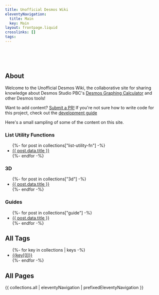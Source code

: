```yaml
---
title: Unofficial Desmos Wiki
eleventyNavigation:
  title: Main
  key: Main
layout: frontpage.liquid
crosslinks: []
tags:
---
```


<div style=" height: 50px"></div>

## About

<div class="big-text">

Welcome to the Unofficial Desmos Wiki, the collaborative site for sharing knowledge about Desmos Studio PBC's [Desmos Graphing Calculator](https://www.desmos.com/calculator) and other Desmos tools!

Want to add content? [Submit a PR!](https://github.com/radian628/unofficial-desmos-wiki) If you're not sure how to write code for this project, check out the [development guide](./meta/development/)

Here's a small sampling of some of the content on this site.

</div>

<div class="frontpage-panels-h">
  <div class="frontpage-panels-v">
    <div>
      <h3>List Utility Functions</h3>
      <ul>
        {%- for post in collections["list-utility-fn"] -%}
          <li><a href="{{ post.page.url | url }}">{{ post.data.title }}</a></li>
        {%- endfor -%}
      </ul>
    </div>
  </div>
  <div class="frontpage-panels-v">
    <div>
      <h3>3D</h3>
      <ul>
        {%- for post in collections["3d"] -%}
          <li><a href="{{ post.page.url | url }}">{{ post.data.title }}</a></li>
        {%- endfor -%}
      </ul>
    </div>
    <div>
      <h3>Guides</h3>
      <ul>
        {%- for post in collections["guide"] -%}
          <li><a href="{{ post.page.url | url }}">{{ post.data.title }}</a></li>
        {%- endfor -%}
      </ul>
    </div>
  </div>
</div>

## All Tags

<ul>
{%- for key in collections | keys -%}
  <li> <a href="{{ "/tag/" | append: key[0] | append: "/" | url }}">{{key[0]}}</a></li>
{%- endfor -%}
</ul>

## All Pages

{{ collections.all | eleventyNavigation | prefixedEleventyNavigation }}
